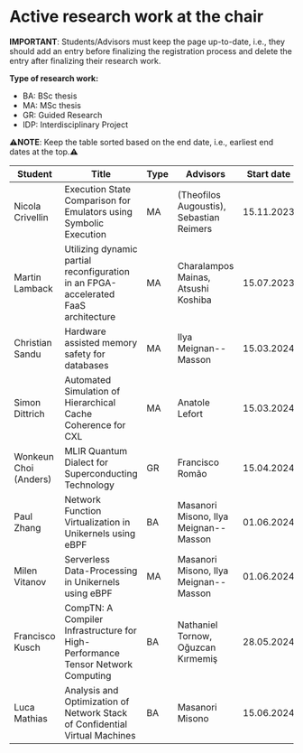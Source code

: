 # Active research work at the chair


**IMPORTANT**: Students/Advisors must keep the page up-to-date, i.e., they should add an entry before finalizing the registration process and delete the entry after finalizing their research work.

**Type of research work:** 
  - BA: BSc thesis
  - MA: MSc thesis
  - GR: Guided Research
  - IDP: Interdisciplinary Project

⚠️**NOTE**: Keep the table sorted based on the end date, i.e., earliest end dates at the top.⚠️

| Student               | Title                                                                               | Type | Advisors                                 | Start date | End date   |
|-----------------------|-------------------------------------------------------------------------------------|------|------------------------------------------|------------|------------|
| Nicola Crivellin      | Execution State Comparison for Emulators using Symbolic Execution                   | MA   | (Theofilos Augoustis), Sebastian Reimers | 15.11.2023 | 15.05.2024 |
| Martin Lamback        | Utilizing dynamic partial reconfiguration in an FPGA-accelerated FaaS architecture  | MA   | Charalampos Mainas, Atsushi Koshiba      | 15.07.2023 | 15.07.2024 |
| Christian Sandu       | Hardware assisted memory safety for databases                                       | MA   | Ilya Meignan--Masson                     | 15.03.2024 | 15.09.2024 |
| Simon Dittrich        | Automated Simulation of Hierarchical Cache Coherence for CXL                        | MA   | Anatole Lefort                           | 15.03.2024 | 15.09.2024 |
| Wonkeun Choi (Anders) | MLIR Quantum Dialect for Superconducting Technology                                 | GR   | Francisco Romão                          | 15.04.2024 | 15.09.2024 |
| Paul Zhang            | Network Function Virtualization in Unikernels using eBPF                            | BA   | Masanori Misono, Ilya Meignan--Masson    | 01.06.2024 | 01.10.2024 |
| Milen Vitanov         | Serverless Data-Processing in Unikernels using eBPF                                 | MA   | Masanori Misono, Ilya Meignan--Masson    | 01.06.2024 | 01.12.2024 |
| Francisco Kusch       | CompTN: A Compiler Infrastructure for High-Performance Tensor Network Computing     | BA   | Nathaniel Tornow, Oğuzcan Kırmemiş       | 28.05.2024 | 28.09.2024 |
| Luca Mathias          | Analysis and Optimization of Network Stack of Confidential Virtual Machines         | BA   | Masanori Misono                          | 15.06.2024 | 15.10.2024 |

